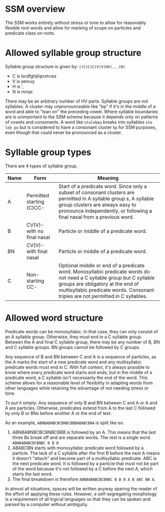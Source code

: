 # SSM overview
The SSM works entirely without stress or tone to allow for reasonably flexible root words and allow for marking of scope on particles and predicate class on roots.
# Allowed syllable group structure
Syllable group structure is given by:
`((C)C)C(V)V(HV)...(N)`
* C is bcdfghjklprstvwz
* V is aeiouy
* H is ',
* N is mnqx

There may be an arbitrary number of HV parts. Syllable groups are not syllables. A cluster may unpronounceable like "bp" if it's in the middle of a word and able to "lean on" the preceding vowel. Where syllable boundaries are is unimportant to the SSM scheme because it depends only on patterns of vowels and consonants. A word like `stolobpo` breaks into syllables `sto lob po` but is considered to have a consonant cluster `bp` for SSM purposes, even though that could never be pronounced as a cluster.
# Syllable group types
There are 4 types of syllable group.

| Name | Form                       | Meaning                                                                                                                                                                                                                           |
| ---- | -------------------------- | --------------------------------------------------------------------------------------------------------------------------------------------------------------------------------------------------------------------------------- |
| A    | Permitted starting (C)CC-  | Start of a predicate word. Since only a subset of consonant clusters are permitted in A syllable group s, A syllable group clusters are always easy to pronounce independently, or following a final nasal from a previous word.              |
| B    | CV(V)- with no final nasal | Particle or middle of a predicate word.                                                                                                                                                                                           |
| BN   | CV(V)- with final nasal    | Particle or middle of a predicate word.                                                                                                                                                                                           |
| C    | Non-starting CC-           | Optional middle or end of a predicate word. Monosyllabic predicate words do not need a C syllable group but C syllable groups are obligatory at the end of multisyllabic predicate words. Consonant triples are not permitted in C syllables. |
# Allowed word structure
Predicate words can be monosyllabic. In that case, they can only consist of an A syllable group. Otherwise, they must end in a C syllable group. Between the A and final C syllable group, there may be any number of B, BN and C syllable groups. BN groups cannot be followed by C groups.

Any sequence of B and BN between C and A is a sequence of particles, as the A marks the start of a new predicate word and any multisyllabic predicate words must end in C. With full context, it's always possible to know where every predicate word starts and ends, but in the middle of a predicate word, a C syllable isn't necessarily the end of the word. This scheme allows for a reasonable level of flexibility in adapting words from other languages while retaining the advantage of not needing stress or tone.

To put it simply: Any sequence of only B and BN between C and A or A and A are particles. Otherwise, predicates extend from A to the last C followed by only B or BNs before another A or the end of text.

As an example, `ABNBABNBCBCBNBCBBBABABCBNA` is split like so:
1. ABNBABNBCBCBNBCBBB is followed by an A. This means that the last three Bs break off and are separate words. The rest is a single word. `ABNBABNBCBCBNBC B B B`
2. ABABCBN starts with monosyllabic predicate word followed by a particle. The lack of a C syllable after the first B before the next A means it doesn't "attach" and become part of a multisyllabic predicate. ABC is the next predicate word. It is followed by a particle that must not be part of the word because it's not followed by a C before the next A, which starts the last word.
3. The final breakdown is therefore `ABNBABNBCBCBNBC B B B A B ABC BN A`.

In almost all situations, spaces will be written anyway sparing the reader of the effort of applying these rules. However, a self-segregating morphology is a requirement of all logical languages so that they can be spoken and parsed by a computer without ambiguity.